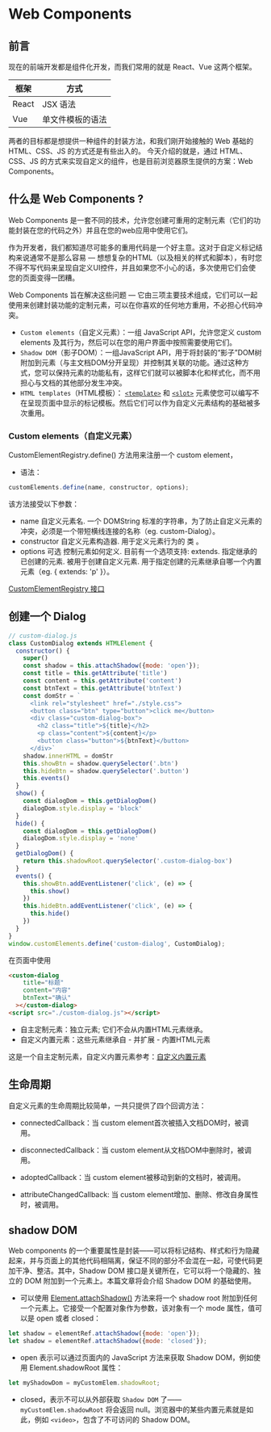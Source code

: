 # Web Components

## 前言

现在的前端开发都是组件化开发，而我们常用的就是 React、Vue 这两个框架。

| 框架 | 方式 |
| -- | -- |
| React | JSX 语法 |
| Vue | 单文件模板的语法 |

两者的目标都是想提供一种组件的封装方法，和我们刚开始接触的 Web 基础的 HTML、CSS、JS 的方式还是有些出入的。
今天介绍的就是，通过 HTML、CSS、JS 的方式来实现自定义的组件，也是目前浏览器原生提供的方案：Web Components。

## 什么是 Web Components ?

Web Components 是一套不同的技术，允许您创建可重用的定制元素（它们的功能封装在您的代码之外）并且在您的web应用中使用它们。

作为开发者，我们都知道尽可能多的重用代码是一个好主意。这对于自定义标记结构来说通常不是那么容易 — 想想复杂的HTML（以及相关的样式和脚本），有时您不得不写代码来呈现自定义UI控件，并且如果您不小心的话，多次使用它们会使您的页面变得一团糟。

Web Components 旨在解决这些问题 — 它由三项主要技术组成，它们可以一起使用来创建封装功能的定制元素，可以在你喜欢的任何地方重用，不必担心代码冲突。

- ` Custom elements `（自定义元素）：一组 JavaScript API，允许您定义 custom elements 及其行为，然后可以在您的用户界面中按照需要使用它们。
- ` Shadow DOM `（影子DOM）：一组JavaScript API，用于将封装的“影子”DOM树附加到元素（与主文档DOM分开呈现）并控制其关联的功能。通过这种方式，您可以保持元素的功能私有，这样它们就可以被脚本化和样式化，而不用担心与文档的其他部分发生冲突。
- ` HTML templates `（HTML模板）： [` <template> `](https://developer.mozilla.org/zh-CN/docs/Web/HTML/Element/template) 和 [` <slot> `](https://developer.mozilla.org/zh-CN/docs/Web/HTML/Element/slot) 元素使您可以编写不在呈现页面中显示的标记模板。然后它们可以作为自定义元素结构的基础被多次重用。

### Custom elements（自定义元素）

CustomElementRegistry.define() 方法用来注册一个 custom element，
- 语法：

``` js
customElements.define(name, constructor, options);
```
该方法接受以下参数：
- name
自定义元素名. 一个 DOMString 标准的字符串，为了防止自定义元素的冲突，必须是一个带短横线连接的名称（eg. custom-Dialog）。
- constructor
自定义元素构造器. 用于定义元素行为的 类 。
- options 可选
控制元素如何定义. 目前有一个选项支持:
extends. 指定继承的已创建的元素. 被用于创建自定义元素.
用于指定创建的元素继承自哪一个内置元素（eg. { extends: 'p' }）。

[CustomElementRegistry 接口](https://developer.mozilla.org/zh-CN/docs/Web/API/CustomElementRegistry)

## 创建一个 Dialog

``` js
// custom-dialog.js
class CustomDialog extends HTMLElement {
  constructor() {
    super()
    const shadow = this.attachShadow({mode: 'open'});
    const title = this.getAttribute('title')
    const content = this.getAttribute('content')
    const btnText = this.getAttribute('btnText')
    const domStr = `
      <link rel="stylesheet" href="./style.css">
      <button class="btn" type="button">click me</button>
      <div class="custom-dialog-box">
        <h2 class="title">${title}</h2>
        <p class="content">${content}</p>
        <button class="button">${btnText}</button>
      </div>`
    shadow.innerHTML = domStr
    this.showBtn = shadow.querySelector('.btn')
    this.hideBtn = shadow.querySelector('.button')
    this.events()
  }
  show() {
    const dialogDom = this.getDialogDom()
    dialogDom.style.display = 'block'
  }
  hide() {
    const dialogDom = this.getDialogDom()
    dialogDom.style.display = 'none'
  }
  getDialogDom() {
    return this.shadowRoot.querySelector('.custom-dialog-box')
  }
  events() {
    this.showBtn.addEventListener('click', (e) => {
      this.show()
    })
    this.hideBtn.addEventListener('click', (e) => {
      this.hide()
    })
  }
}
window.customElements.define('custom-dialog', CustomDialog);
```
在页面中使用
```html
<custom-dialog
    title="标题"
    content="内容"
    btnText="确认"
  ></custom-dialog>
<script src="./custom-dialog.js"></script>
```
- 自主定制元素：独立元素; 它们不会从内置HTML元素继承。
- 自定义内置元素：这些元素继承自 - 并扩展 - 内置HTML元素

这是一个自主定制元素，自定义内置元素参考：[自定义内置元素](https://developer.mozilla.org/zh-CN/docs/Web/API/CustomElementRegistry/define#%E8%87%AA%E5%AE%9A%E4%B9%89%E5%86%85%E7%BD%AE%E5%85%83%E7%B4%A0)


## 生命周期
自定义元素的生命周期比较简单，一共只提供了四个回调方法：


- connectedCallback：当 custom element首次被插入文档DOM时，被调用。

- disconnectedCallback：当 custom element从文档DOM中删除时，被调用。

- adoptedCallback：当 custom element被移动到新的文档时，被调用。

- attributeChangedCallback: 当 custom element增加、删除、修改自身属性时，被调用。

## shadow DOM

Web components 的一个重要属性是封装——可以将标记结构、样式和行为隐藏起来，并与页面上的其他代码相隔离，保证不同的部分不会混在一起，可使代码更加干净、整洁。其中，Shadow DOM 接口是关键所在，它可以将一个隐藏的、独立的 DOM 附加到一个元素上。本篇文章将会介绍 Shadow DOM 的基础使用。

- 可以使用 [Element.attachShadow()](https://developer.mozilla.org/zh-CN/docs/Web/API/Element/attachShadow) 方法来将一个 shadow root 附加到任何一个元素上。它接受一个配置对象作为参数，该对象有一个 mode 属性，值可以是 open 或者 closed：
``` js
let shadow = elementRef.attachShadow({mode: 'open'});
let shadow = elementRef.attachShadow({mode: 'closed'});
```
- open 表示可以通过页面内的 JavaScript 方法来获取 Shadow DOM，例如使用 Element.shadowRoot 属性：

```js
let myShadowDom = myCustomElem.shadowRoot;
```
- closed，表示不可以从外部获取 ` Shadow DOM ` 了——` myCustomElem.shadowRoot ` 将会返回 null。浏览器中的某些内置元素就是如此，例如 ` <video> `，包含了不可访问的 Shadow DOM。